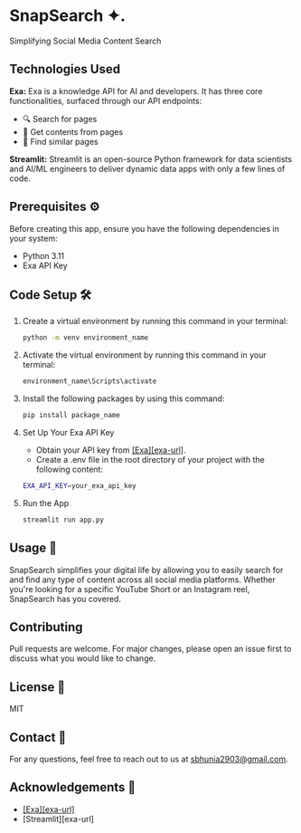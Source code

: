 # SnapSearch ✦.
Simplifying Social Media Content Search


## Technologies Used

**Exa:** Exa is a knowledge API for AI and developers. It has three core functionalities, surfaced through our API endpoints:
- 🔍 Search for pages
- 📄 Get contents from pages
- 🔗 Find similar pages

**Streamlit:** Streamlit is an open-source Python framework for data scientists and AI/ML engineers to deliver dynamic data apps with only a few lines of code.

## Prerequisites ⚙️

Before creating this app, ensure you have the following dependencies in your system:

- Python 3.11
- Exa API Key

## Code Setup 🛠️

1. Create a virtual environment by running this command in your terminal:

    ```bash
    python -m venv environment_name
    ```

2. Activate the virtual environment by running this command in your terminal:

    ```bash
    environment_name\Scripts\activate
    ```
    
3. Install the following packages by using this command:

    ```bash
    pip install package_name
    ```
4. Set Up Your Exa API Key
   
   - Obtain your API key from [[Exa][exa-url]](https://dashboard.exa.ai/api-keys).
   - Create a .env file in the root directory of your project with the following content:
   ```bash
   EXA_API_KEY=your_exa_api_key
   ```
5. Run the App
   
   ```bash
   streamlit run app.py
   ```

## Usage 🚀

SnapSearch simplifies your digital life by allowing you to easily search for and find any type of content across all social media platforms. Whether you're looking for a specific YouTube Short or an Instagram reel, SnapSearch has you covered.

## Contributing

Pull requests are welcome. For major changes, please open an issue first to discuss what you would like to change.

## License 📜

MIT

## Contact 📧

For any questions, feel free to reach out to us at sbhunia2903@gmail.com.

## Acknowledgements 🙏

- [[Exa][exa-url]](https://dashboard.exa.ai/api-keys)
- [Streamlit][exa-url]
